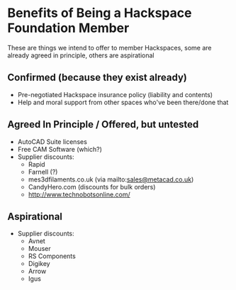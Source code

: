 # Benefits of Being a Hackspace Foundation Member

These are things we intend to offer to member Hackspaces, some are already agreed in principle, others are aspirational

## Confirmed (because they exist already)

* Pre-negotiated Hackspace insurance policy (liability and contents)
* Help and moral support from other spaces who've been there/done that

## Agreed In Principle / Offered, but untested

* AutoCAD Suite licenses
* Free CAM Software (which?)
* Supplier discounts:
    * Rapid
    * Farnell (?)
    * mes3dfilaments.co.uk (via mailto:sales@metacad.co.uk)
    * CandyHero.com (discounts for bulk orders)
    * http://www.technobotsonline.com/
    


## Aspirational

* Supplier discounts:
    * Avnet
    * Mouser
    * RS Components
    * Digikey
    * Arrow
    * Igus
    
